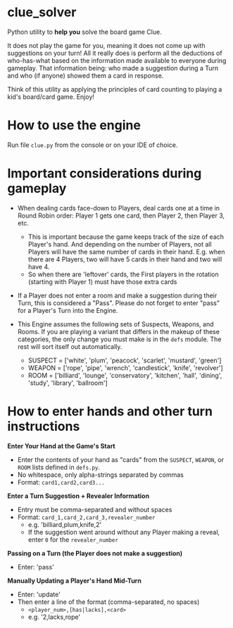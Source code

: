 # clue_solver

Python utility to **help you** solve the board game Clue.

It does not play the game for you, meaning it does not come up with suggestions on your turn!
All it really does is perform all the deductions of who-has-what based on the information made available to everyone during gameplay. That information being: who made a suggestion during a Turn and who (if anyone) showed them a card in response.

Think of this utility as applying the principles of card counting to playing a kid's board/card game. Enjoy!

# How to use the engine

Run file `clue.py` from the console or on your IDE of choice.

# Important considerations during gameplay

* When dealing cards face-down to Players, deal cards one at a time in Round Robin order: Player 1 gets one card, then Player 2, then Player 3, etc.
  * This is important because the game keeps track of the size of each Player's hand. And depending on the number of Players, not all Players will have the same number of cards in their hand. E.g. when there are 4 Players, two will have 5 cards in their hand and two will have 4.
  * So when there are 'leftover' cards, the First players in the rotation (starting with Player 1) must have those extra cards

* If a Player does not enter a room and make a suggestion during their Turn, this is considered a "Pass". Please do not forget to enter "pass" for a Player's Turn into the Engine.

* This Engine assumes the following sets of Suspects, Weapons, and Rooms. If you are playing a variant that differs in the makeup of these categories, the only change you must make is in the `defs` module. The rest will sort itself out automatically.
  * SUSPECT = ['white', 'plum', 'peacock', 'scarlet', 'mustard', 'green']
  * WEAPON = ['rope', 'pipe', 'wrench', 'candlestick', 'knife', 'revolver']
  * ROOM = ['billiard', 'lounge', 'conservatory', 'kitchen', 'hall', 'dining', 'study', 'library', 'ballroom']

# How to enter hands and other turn instructions

**Enter Your Hand at the Game's Start**
  + Enter the contents of your hand as "cards" from the `SUSPECT`, `WEAPON`, or `ROOM` lists defined in `defs.py`.
  + No whitespace, only alpha-strings separated by commas
  + Format: `card1,card2,card3...`

**Enter a Turn Suggestion + Revealer Information**
  + Entry must be comma-separated and without spaces
  + Format: `card_1,card_2,card_3,revealer_number`
    + e.g. 'billiard,plum,knife,2'
    + If the suggestion went around without any Player making a reveal, enter `0` for the `revealer_number`

**Passing on a Turn (the Player does not make a suggestion)**
  + Enter: 'pass'

**Manually Updating a Player's Hand Mid-Turn**
  + Enter: 'update'
  + Then enter a line of the format (comma-separated, no spaces)
    + `<player_num>,[has|lacks],<card>`
    + e.g. '2,lacks,rope'
